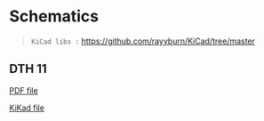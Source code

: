 # Schematics

> `KiCad libs :` https://github.com/rayvburn/KiCad/tree/master



## DTH 11

[PDF file](DTH11/DTH11.pdf)

[KiKad file](DTH11/DTH11.kicad_sch)

##
